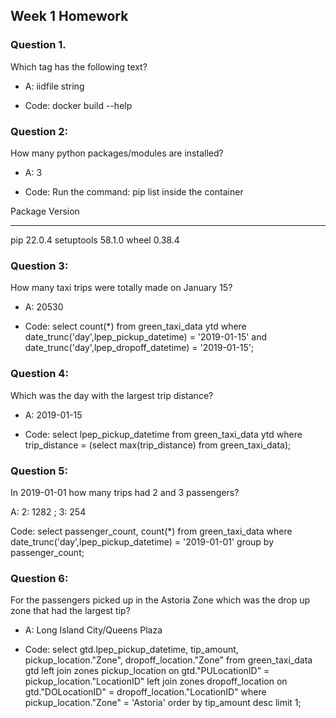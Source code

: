 ## Week 1 Homework

### Question 1.
Which tag has the following text?

* A:
iidfile string

* Code:
docker build --help

### Question 2:  
How many python packages/modules are installed?

* A:
3

* Code:
Run the command: pip list inside the container

Package    Version
---------- -------
pip        22.0.4
setuptools 58.1.0
wheel      0.38.4


### Question 3: 
How many taxi trips were totally made on January 15?

* A:
20530

* Code: 
select count(*) from green_taxi_data ytd
where date_trunc('day',lpep_pickup_datetime) = '2019-01-15' and date_trunc('day',lpep_dropoff_datetime) = '2019-01-15';



### Question 4: 
Which was the day with the largest trip distance?

* A:
2019-01-15

* Code:
select  lpep_pickup_datetime from green_taxi_data ytd where trip_distance = (select max(trip_distance) from green_taxi_data);


### Question 5:
In 2019-01-01 how many trips had 2 and 3 passengers?

A:
2: 1282 ; 3: 254

Code:
select passenger_count, count(*) from green_taxi_data
where date_trunc('day',lpep_pickup_datetime) = '2019-01-01'
group by passenger_count;


### Question 6: 
For the passengers picked up in the Astoria Zone which was the drop up zone that had the largest tip?

* A:
Long Island City/Queens Plaza

* Code:
select gtd.lpep_pickup_datetime, tip_amount, pickup_location."Zone", dropoff_location."Zone"  from green_taxi_data gtd
left join zones pickup_location on gtd."PULocationID" = pickup_location."LocationID"
left join zones dropoff_location on gtd."DOLocationID" = dropoff_location."LocationID"
where pickup_location."Zone" = 'Astoria'
order by tip_amount desc
limit 1;

